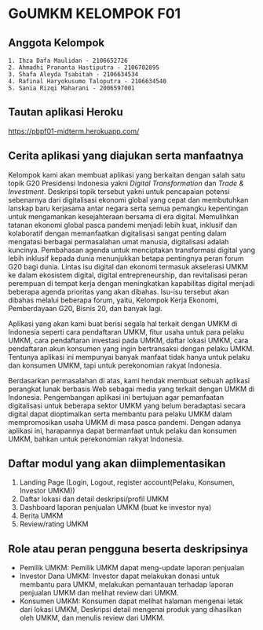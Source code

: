 # GoUMKM KELOMPOK F01

## Anggota Kelompok
	1. Ihza Dafa Maulidan - 2106652726
	2. Ahmadhi Prananta Hastiputra - 2106702895
	3. Shafa Aleyda Tsabitah - 2106634534 	
	4. Rafinal Haryokusumo Taloputra - 2106634540
	5. Sania Rizqi Maharani - 2006597001
   
## Tautan aplikasi Heroku
https://pbpf01-midterm.herokuapp.com/

## Cerita aplikasi yang diajukan serta manfaatnya
Kelompok kami akan membuat aplikasi yang berkaitan dengan salah satu topik G20 Presidensi Indonesia yakni _Digital Transformation_ dan _Trade & Investment_. Deskripsi topik tersebut yakni untuk pencapaian potensi sebenarnya dari digitalisasi ekonomi global yang cepat dan membutuhkan lanskap baru kerjasama antar negara serta semua pemangku kepentingan untuk mengamankan kesejahteraan bersama di era digital. Memulihkan tatanan ekonomi global pasca pandemi menjadi lebih kuat, inklusif dan kolaboratif dengan memanfaatkan digitalisasi sangat penting dalam mengatasi berbagai permasalahan umat manusia, digitalisasi adalah kuncinya. Pembahasan agenda untuk menciptakan transformasi digital yang lebih inklusif kepada dunia menunjukkan betapa pentingnya peran forum G20 bagi dunia. Lintas isu digital dan ekonomi termasuk akselerasi UMKM ke dalam ekosistem digital, digital entrepreneurship, dan revitalisasi peran perempuan di tempat kerja dengan meningkatkan kapabilitas digital menjadi beberapa agenda prioritas yang akan dibahas. Isu-isu tersebut akan dibahas melalui beberapa forum, yaitu, Kelompok Kerja Ekonomi, Pemberdayaan G20, Bisnis 20, dan banyak lagi.

Aplikasi yang akan kami buat berisi segala hal terkait dengan UMKM di Indonesia seperti cara pendaftaran UMKM, fitur usaha untuk para pelaku UMKM, cara pendaftaran investasi pada UMKM, daftar lokasi UMKM, cara pendaftaran akun konsumen yang ingin bertransaksi dengan pelaku UMKM. Tentunya aplikasi ini mempunyai banyak manfaat tidak hanya untuk pelaku dan konsumen UMKM, tapi untuk perekonomian rakyat Indonesia.

Berdasarkan permasalahan di atas, kami hendak membuat sebuah aplikasi perangkat lunak berbasis Web sebagai media yang terkait dengan UMKM di Indonesia. Pengembangan aplikasi ini bertujuan agar pemanfaatan digitalisasi untuk beberapa sektor UMKM yang belum beradaptasi secara digital dapat dioptimalkan serta membantu para pelaku UMKM dalam mempromosikan usaha UMKM di masa pasca pandemi. Dengan adanya aplikasi ini, harapannya dapat bermanfaat untuk pelaku dan konsumen UMKM, bahkan untuk perekonomian rakyat Indonesia.


## Daftar modul yang akan diimplementasikan
1. Landing Page (Login, Logout, register account(Pelaku, Konsumen, Investor UMKM))
2. Daftar lokasi dan detail deskripsi/profil UMKM
3. Dashboard laporan penjualan UMKM (buat ke investor nya) 
4. Berita UMKM
5. Review/rating UMKM

## Role atau peran pengguna beserta deskripsinya
- Pemilik UMKM: Pemilik UMKM dapat meng-update laporan penjualan
- Investor Dana UMKM: Investor dapat melakukan donasi untuk membantu para UMKM, melakukan pemantauan terhadap laporan penjualan UMKM dan melihat review dari UMKM. 
- Konsumen UMKM: Konsumen dapat melihat halaman mengenai letak dari lokasi UMKM, Deskripsi detail mengenai produk yang dihasilkan oleh UMKM, dan menulis review dari UMKM.


